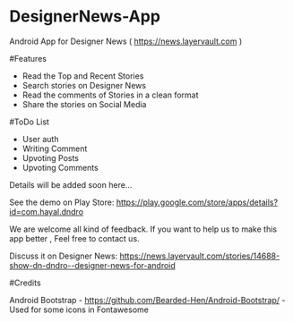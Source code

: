 DesignerNews-App
================

Android App for Designer News ( https://news.layervault.com )

#Features

+ Read the Top and Recent Stories
+ Search stories on Designer News
+ Read the comments of Stories in a clean format
+ Share the stories on Social Media

#ToDo List

+ User auth
+ Writing Comment
+ Upvoting Posts
+ Upvoting Comments


Details will be added soon here...


See the demo on Play Store:
https://play.google.com/store/apps/details?id=com.hayal.dndro

We are welcome all kind of feedback. If you want to help us to make this app better , Feel free to contact us.

Discuss it on Designer News:
https://news.layervault.com/stories/14688-show-dn-dndro--designer-news-for-android


#Credits

Android Bootstrap - https://github.com/Bearded-Hen/Android-Bootstrap/
  -Used for some icons in Fontawesome 
